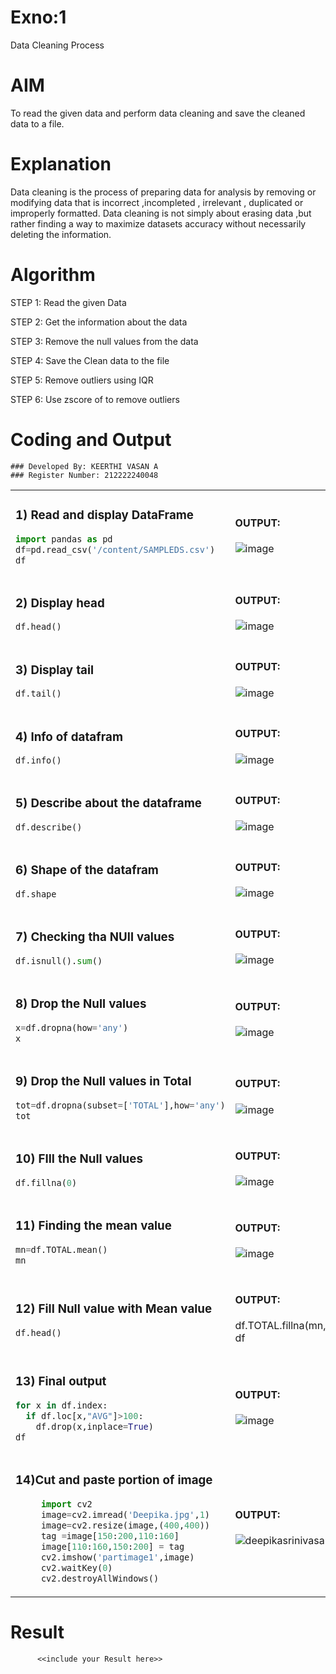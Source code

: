# Exno:1
Data Cleaning Process

# AIM
To read the given data and perform data cleaning and save the cleaned data to a file.

# Explanation
Data cleaning is the process of preparing data for analysis by removing or modifying data that is incorrect ,incompleted , irrelevant , duplicated or improperly formatted. Data cleaning is not simply about erasing data ,but rather finding a way to maximize datasets accuracy without necessarily deleting the information.

# Algorithm
STEP 1: Read the given Data

STEP 2: Get the information about the data

STEP 3: Remove the null values from the data

STEP 4: Save the Clean data to the file

STEP 5: Remove outliers using IQR

STEP 6: Use zscore of to remove outliers

# Coding and Output

```
### Developed By: KEERTHI VASAN A
### Register Number: 212222240048
```
<table>
  <tr>
    <td width=50%>


### 1) Read and display DataFrame
```Python
import pandas as pd
df=pd.read_csv('/content/SAMPLEDS.csv')
df
```
  </td>
  <td>
              
#### OUTPUT:

![image](https://github.com/LATHIKESHWARAN/exno1/assets/119393556/13c8033c-7cdb-4b51-bcce-1bf186ca33a7)
</td>
</tr>
<tr>
  <td width=50%>
              
### 2) Display head
```Python
df.head()
```
  </td>
  <td>
              
#### OUTPUT:

![image](https://github.com/LATHIKESHWARAN/exno1/assets/119393556/7e8163c1-7aff-42aa-a9d9-a9be834b0125)
</td>
</tr>
<tr>
  <td width=50%>

### 3) Display tail
```Python
df.tail()
```
  </td>
  <td>
              
#### OUTPUT:

![image](https://github.com/LATHIKESHWARAN/exno1/assets/119393556/31eb0ada-9761-499d-8cf2-31e043eac8e0)
</td>
</tr>
<tr>
  <td width=50%>

### 4) Info of datafram
```Python
df.info()
```
  </td>
  <td>
              
#### OUTPUT:

![image](https://github.com/LATHIKESHWARAN/exno1/assets/119393556/22cd4eee-0b3f-4a2f-9ff7-c5fea86d5703)
</td>
</tr>
<tr>
  <td width=50%>

### 5) Describe about the dataframe
```Python
df.describe()
```
  </td>
  <td>
              
#### OUTPUT:

![image](https://github.com/LATHIKESHWARAN/exno1/assets/119393556/28cfed13-f10d-4062-8b88-3da61848e96c)
</td>
</tr>
<tr>
  <td width=50%>

### 6) Shape of the datafram
```Python
df.shape
```
  </td>
  <td>
              
#### OUTPUT:

![image](https://github.com/LATHIKESHWARAN/exno1/assets/119393556/5814ae95-6244-4dd0-bb1b-43bf0bd5583b)
</td>
</tr>
<tr>
  <td width=50%>

### 7) Checking tha NUll values
```Python
df.isnull().sum()
```
  </td>
  <td>
              
#### OUTPUT:

![image](https://github.com/LATHIKESHWARAN/exno1/assets/119393556/1c352767-c32d-4d18-9fce-3e600d7af552)
</td>
</tr>
<tr>
  <td width=50%>

### 8) Drop the Null values
```Python
x=df.dropna(how='any')
x
```
  </td>
  <td>
              
#### OUTPUT:

![image](https://github.com/LATHIKESHWARAN/exno1/assets/119393556/fdff72dd-a19b-4c72-b492-6fed41b35f54)
</td>
</tr>
<tr>
  <td width=50%>

### 9) Drop the Null values in Total
```Python
tot=df.dropna(subset=['TOTAL'],how='any')
tot
```
  </td>
  <td>
              
#### OUTPUT:

![image](https://github.com/LATHIKESHWARAN/exno1/assets/119393556/d21f329a-35aa-4cd7-912f-99fe36f258b7)
</td>
</tr>
<tr>
  <td width=50%>

### 10) FIll the Null values
```Python
df.fillna(0)
```
  </td>
  <td>
              
#### OUTPUT:

![image](https://github.com/LATHIKESHWARAN/exno1/assets/119393556/8d35ac83-889f-451e-bc63-78fbcf44fb04)
</td>
</tr>
<tr>
  <td width=50%>

### 11) Finding the mean value
```Python
mn=df.TOTAL.mean()
mn
```
  </td>
  <td>
              
#### OUTPUT:

![image](https://github.com/LATHIKESHWARAN/exno1/assets/119393556/489a50a1-eb88-449c-8d7e-bff5e42c5af0)

</td>
</tr>
<tr>
  <td width=50%>

### 12) Fill Null value with Mean value
```Python
df.head()
```
  </td>
  <td>
              
#### OUTPUT:

df.TOTAL.fillna(mn,inplace=True)
df
</td>
</tr>
<tr>
  <td width=50%>

### 13) Final output
```Python
for x in df.index:
  if df.loc[x,"AVG"]>100:
    df.drop(x,inplace=True)
df
```
  </td>
  <td>
              
#### OUTPUT:

![image](https://github.com/LATHIKESHWARAN/exno1/assets/119393556/fb8391ca-d62a-4e26-a1aa-a15d27a884f9)

</td>
</tr>
<tr>
  <td width=50%>

### 14)Cut and paste portion of image
```Python
     import cv2
     image=cv2.imread('Deepika.jpg',1)
     image=cv2.resize(image,(400,400))
     tag =image[150:200,110:160]
     image[110:160,150:200] = tag
     cv2.imshow('partimage1',image)
     cv2.waitKey(0)
     cv2.destroyAllWindows()
```
  </td>
  <td>

#### OUTPUT:

![deepikasrinivasanDIPT1](https://github.com/deepikasrinivasans/COLOR_CONVERSIONS_OF-IMAGE/assets/119393935/4c37d6dd-4392-4b61-abcc-b7dfe50a886f)
 </td>
 </tr>
</table>

# Result
          <<include your Result here>>
